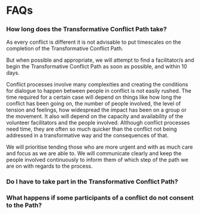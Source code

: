 # FAQs

### How long does the Transformative Conflict Path take?

As every conflict is different it is not advisable to put timescales on the completion of the Transformative Conflict Path. 

But when possible and appropriate, we will attempt to find a facilitator/s and begin the Transformative Conflict Path as soon as possible, and within 10 days.

Conflict processes involve many complexities and creating the conditions for dialogue to happen between people in conflict is not easily rushed. The time required for a certain case will depend on things like how long the conflict has been going on, the number of people involved, the level of tension and feelings, how widespread the impact has been on a group or the movement. It also will depend on the capacity and availability of the volunteer facilitators and the people involved. Although conflict processes need time, they are often so much quicker than the conflict not being addressed in a transformative way and the consequences of that.

We will prioritise tending those who are more urgent and with as much care and focus as we are able to. We will communicate clearly and keep the people involved continuously to inform them of which step of the path we are on with regards to the process.   


### Do I have to take part in the Transformative Conflict Path?



### What happens if some participants of a conflict do not consent to the Path?


